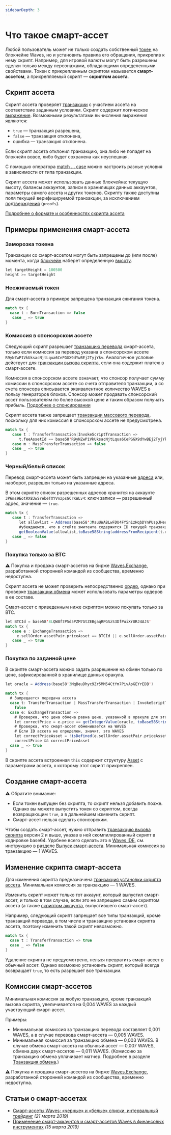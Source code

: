 ```yaml
---
sidebarDepth: 3
---
```


# Что такое смарт-ассет

Любой пользователь может не только создать собственный [токен](/ru/blockchain/token/) на блокчейне Waves, но и установить правила его обращения, прикрепив к нему скрипт. Например, для игровой валюты могут быть разрешены сделки только между персонажами, обладающими определенными свойствами. Токен с прикрепленным скриптом называется **смарт-ассетом**, а прикрепляемый скрипт — **скриптом ассета**.

## Скрипт ассета

Скрипт ассета проверяет [транзакции](/ru/blockchain/transaction/) с участием ассета на соответствие заданным условиям. Скрипт содержит логическое [выражение](/ru/ride/base-concepts/expression). Возможными результатами вычисления выражения являются:
* `true` — транзакция разрешена,
* `false` — транзакция отклонена,
* ошибка — транзакция отклонена.

Если скрипт ассета отклонил транзакцию, она либо не попадет на блокчейн вовсе, либо будет сохранена как неуспешная.

С помощью оператора [match ... case](/ru/ride/operators/match-case) можно настроить разные условия в зависимости от типа транзакции.

Скрипт ассета может использовать данные блокчейна: текущую высоту, балансы аккаунтов, записи в хранилищах данных аккаунтов, параметры самого ассета и других токенов. Скрипту также доступны поля текущей верифицируемой транзакции, за исключением [подтверждений](/ru/blockchain/transaction/transaction-proof) (`proofs`).

[Подробнее о формате и особенностях скрипта ассета](/ru/ride/script/script-types/asset-script)

## Примеры применения смарт-ассета

### Заморозка токена

Транзакции со смарт-ассетом могут быть запрещены до (или после) момента, когда [блокчейн](/ru/blockchain/blockchain/) наберет определенную [высоту](/ru/blockchain/glossary#blockchain-height).

```scala
let targetHeight = 100500
height >= targetHeight
```

### Несжигаемый токен

Для смарт-ассета в примере запрещена транзакция сжигания токена.

```scala
match tx {
  case t : BurnTransaction => false
   case _ => true
}
```

### Комиссия в спонсорском ассете

Следующий скрипт разрешает [транзакцию перевода](/ru/blockchain/transaction-type/transfer-transaction) смарт-ассета, только если комиссия за перевод указана в спонсорском ассете `R9yNZwP1VkUksacNjtLqua6CePGGX9dYwBEj2TyjYkv`. Аналогичное условие действует для [транзакции вызова скрипта](/ru/blockchain/transaction-type/invoke-script-transaction), если она содержит платеж в смарт-ассете.

Комиссия в спонсорском ассете означает, что спонсор получает сумму комиссии в спонсорском ассете со счета отправителя транзакции, а со счета спонсора списывается эквивалентное количество WAVES в пользу генераторов блоков. Спонсор может продавать спонсорский ассет пользователям по более высокой цене и таким образом получать прибыль. [Подробнее о спонсировании](/ru/blockchain/waves-protocol/sponsored-fee)

Скрипт ассета также запрещает [транзакции массового перевода](/ru/blockchain/transaction-type/mass-transfer-transaction), поскольку для них комиссия в спонсорском ассете не предусмотрена.

```scala
match tx {
   case t : TransferTransaction|InvokeScriptTransaction =>
      t.feeAssetId == base58'R9yNZwP1VkUksacNjtLqua6CePGGX9dYwBEj2TyjYkv'
   case m : MassTransferTransaction => false
   case _ => true
}
```

### Черный/белый список

Перевод смарт-ассета может быть запрещен на указанные [адреса](/ru/blockchain/account/address) или, наоборот, разрешен только на указанные адреса.

В этом скрипте список разрешенных адресов хранится на аккаунте `3P6ms9EotRX8JwSrebeTXYVnzpsGCrKWLv4`: ключ записи — разрешенный адрес, значение — `true`.

```scala
match tx {
   case t : TransferTransaction =>
      let allowlist = Address(base58'3MsuUWABLwFDU4FY5n1zHqbDYnPUspJHeuF')
      #убеждаемся, что в стейте эмитента содержится ID текущей транзакции
      getBooleanValue(allowlist,toBase58String(addressFromRecipient(t.recipient).bytes))
   case _ => false
}
```

### Покупка только за BTC

:warning: Покупка и продажа смарт-ассетов на бирже [Waves.Exchange](https://waves.exchange/), разработанной сторонней командой из сообщества, временно недоступна.

Скрипт ассета не может проверить непосредственно [ордер](/ru/blockchain/order), однако при проверке [транзакции обмена](/ru/blockchain/transaction-type/exchange-transaction) может использовать параметры ордеров в ее составе.

Смарт-ассет с приведенным ниже скриптом можно покупать только за BTC.

```scala
let BTCId = base58'8LQW8f7P5d5PZM7GtZEBgaqRPGSzS3DfPuiXrURJ4AJS'
match tx {
   case e : ExchangeTransaction =>
     e.sellOrder.assetPair.priceAsset == BTCId || e.sellOrder.assetPair.amountAsset == BTCId
   case _ => true
}
```

### Покупка по заданной цене

В скрипте смарт-ассета можно задать разрешение на обмен только по цене, зафиксированной в хранилище данных оракула.

```scala
let oracle = Address(base58'3MqBeuDhyc9Zr5MM54CtYm7PivApGEYrEDB')

match tx {
  # Запрещается передача ассета
  case t: TransferTransaction | MassTransferTransaction | InvokeScriptTransaction =>
    false
  case e: ExchangeTransaction =>
    # Проверка, что цена обмена равна цене, указанной в оракуле для этого ассета
    let correctPrice = e.price == getIntegerValue(oracle, toBase58String(this.id))
    # Проверка, что смарт-ассет обменивается на WAVES
    # Если ID ассета не определен, значит, это WAVES
    let correctPriceAsset = !isDefined(e.sellOrder.assetPair.priceAsset)
    correctPrice && correctPriceAsset
  case _ => true
}
```

В скрипте ассета встроенная `this` содержит структуру [Asset](/ru/ride/structures/common-structures/asset) с параметрами ассета, к которому этот скрипт прикреплен.


## Создание смарт-ассета

:warning: Обратите внимание:
- Если токен выпущен без скрипта, то скрипт нельзя добавить позже. Однако вы можете выпустить токен со скриптом, всегда возвращающим `true`, а в дальнейшем изменить скрипт.
- Смарт-ассет нельзя сделать спонсорским.

Чтобы создать смарт-ассет, нужно отправить [транзакцию вызова скрипта](/ru/blockchain/transaction-type/issue-transaction) версии 2 и выше, указав в ней скомпилированный скрипт в кодировке base64. Удобнее всего сделать это в [Waves IDE](https://waves-ide.com/), см. инструкцию в разделе [Выпуск смарт-ассета](/ru/building-apps/smart-contracts/tools/waves-ide#выпуск-смарт-ассета). Минимальная комиссия за транзакцию — 1 WAVES.

## Изменение скрипта смарт-ассета

Для изменения скрипта предназначена [транзакция установки скрипта ассета](/ru/blockchain/transaction-type/issue-transaction). Минимальная комиссия за транзакцию — 1 WAVES.

Изменить скрипт может только тот аккаунт, который выпустил смарт-ассет, и только в том случае, если это не запрещено самим скриптом ассета (а также [скриптом аккаунта](/ru/blockchain/account/dapp), выпустившего смарт-ассет).

Например, следующий скрипт запрещает все типы транзакций, кроме транзакций перевода, в том числе и транзакцию установки скрипта ассета, поэтому изменить такой скрипт невозможно.

```scala
match tx {
  case t : TransferTransaction => true
  case _ => false
}
```

Удаление скрипта не предусмотрено, нельзя превратить смарт-ассет в обычный ассет. Однако возможно установить скрипт, который всегда возвращает `true`, то есть разрешает все транзакции.

## Комиссии смарт-ассетов

Минимальная комиссия за любую транзакцию, кроме транзакций вызова скрипта, увеличивается на 0,004 WAVES за каждый участвующий смарт-ассет.

Примеры:

* Минимальная комиссия за транзакцию перевода составляет 0,001 WAVES, а в случае перевода смарт-ассета — 0,005 WAVES.
* Минимальная комиссия за транзакцию обмена — 0,003 WAVES. В случае обмена смарт-ассета на обычный ассет — 0,007 WAVES, обмена двух смарт-ассетов — 0,011 WAVES. (Комиссию за транзакцию обмена уплачивает матчер. Подробнее в разделе [Транзакция обмена](/ru/blockchain/transaction-type/exchange-transaction).)

:warning: Покупка и продажа смарт-ассетов на бирже [Waves.Exchange](https://waves.exchange/), разработанной сторонней командой из сообщества, временно недоступна.

## Статьи о смарт-ассетах

* [Смарт-ассеты Waves: «черные» и «белые» списки, интервальный трейдинг](https://habr.com/ru/company/waves/blog/444686/) _(21 мартa 2019)_
* [Применение смарт-аккаунтов и смарт-ассетов Waves в финансовых инструментах](https://habr.com/ru/company/waves/blog/443836/) _(15 мартa 2019)_
